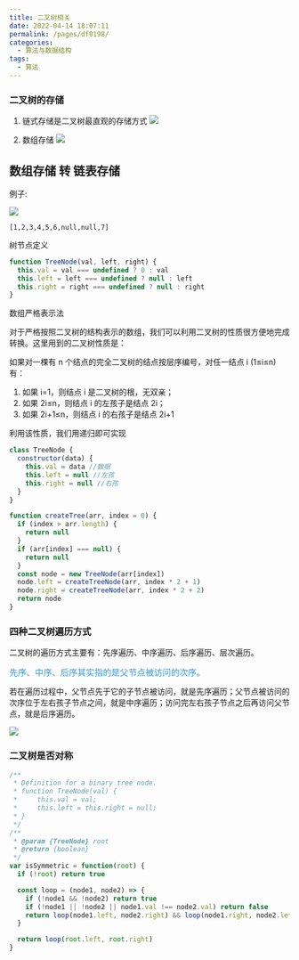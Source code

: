 ```yaml
---
title: 二叉树相关
date: 2022-04-14 18:07:11
permalink: /pages/df0198/
categories:
  - 算法与数据结构
tags:
  - 算法
---
```


### 二叉树的存储

1. 链式存储是二叉树最直观的存储方式
   ![](https://qiniu.espe.work/blog/20220502090114.png)

2. 数组存储
   ![](https://qiniu.espe.work/blog/20220502160429.png)

## 数组存储 转 链表存储

例子:

![](https://qiniu.espe.work/blog/20220804221038.png)

```shell
[1,2,3,4,5,6,null,null,7]
```

树节点定义

```javascript
function TreeNode(val, left, right) {
  this.val = val === undefined ? 0 : val
  this.left = left === undefined ? null : left
  this.right = right === undefined ? null : right
}
```

数组严格表示法

对于严格按照二叉树的结构表示的数组，我们可以利用二叉树的性质很方便地完成转换。这里用到的二叉树性质是：

如果对一棵有 n 个结点的完全二叉树的结点按层序编号，对任一结点 i (1≤i≤n)有：

1. 如果 i=1，则结点 i 是二叉树的根，无双亲；
2. 如果 2i≤n，则结点 i 的左孩子是结点 2i；
3. 如果 2i+1≤n，则结点 i 的右孩子是结点 2i+1

利用该性质，我们用递归即可实现

```javascript
class TreeNode {
  constructor(data) {
    this.val = data //数据
    this.left = null //左孩
    this.right = null //右孩
  }
}

function createTree(arr, index = 0) {
  if (index > arr.length) {
    return null
  }
  if (arr[index] === null) {
    return null
  }
  const node = new TreeNode(arr[index])
  node.left = createTreeNode(arr, index * 2 + 1)
  node.right = createTreeNode(arr, index * 2 + 2)
  return node
}
```

### 四种二叉树遍历方式

二叉树的遍历方式主要有：先序遍历、中序遍历、后序遍历、层次遍历。

<font color=#3498db size=4>`先序、中序、后序其实指的是父节点被访问的次序。`</font>

若在遍历过程中，父节点先于它的子节点被访问，就是先序遍历；父节点被访问的次序位于左右孩子节点之间，就是中序遍历；访问完左右孩子节点之后再访问父节点，就是后序遍历。

![](https://qiniu.espe.work/blog/20220803171954.png)

### 二叉树是否对称

```js
/**
 * Definition for a binary tree node.
 * function TreeNode(val) {
 *     this.val = val;
 *     this.left = this.right = null;
 * }
 */
/**
 * @param {TreeNode} root
 * @return {boolean}
 */
var isSymmetric = function(root) {
  if (!root) return true

  const loop = (node1, node2) => {
    if (!node1 && !node2) return true
    if (!node1 || !node2 || node1.val !== node2.val) return false
    return loop(node1.left, node2.right) && loop(node1.right, node2.left)
  }

  return loop(root.left, root.right)
}
```
